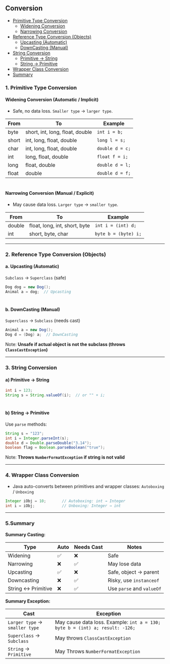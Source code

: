 ## Conversion

- [Primitive Type Conversion](#1-primitive-type-conversion)
  - [Widening Conversion](#widening-conversion-automatic--implicit)
  - [Narrowing Conversion](#narrowing-conversion-manual--explicit)
- [Reference Type Conversion (Objects)](#2-reference-type-conversion-objects)
  - [Upcasting (Automatic)](#a-upcasting-automatic)
  - [DownCasting (Manual)](#b-downcasting-manual)
- [String Conversion](#3-string-conversion)
  - [Primitive → String](#a-primitive--string)
  - [String → Primitive](#b-string--primitive)
- [Wrapper Class Conversion](#4-wrapper-class-conversion)
- [Summary](#5summary)

### 1. Primitive Type Conversion

#### Widening Conversion (Automatic / Implicit)
- Safe, no data loss. `Smaller type` → `larger type`.

| From  | To                              | Example         |
|-------|---------------------------------|-----------------|
| byte  | short, int, long, float, double | `int i = b;`    |
| short | int, long, float, double        | `long l = s;`   |
| char  | int, long, float, double        | `double d = c;` |
| int   | long, float, double             | `float f = i;`  |
| long  | float, double                   | `double d = l;` |
| float | double                          | `double d = f;` |

#
#### Narrowing Conversion (Manual / Explicit)
- May cause data loss. `Larger type` → `smaller type`.

| From   | To                            | Example              |
|--------|-------------------------------|----------------------|
| double | float, long, int, short, byte | `int i = (int) d;`   |
| int    | short, byte, char             | `byte b = (byte) i;` |

------------------

### 2. Reference Type Conversion (Objects)
#### a. Upcasting (Automatic)
`Subclass` → `Superclass` (safe)
```java
Dog dog = new Dog();
Animal a = dog;  // Upcasting
```
#
#### b. DownCasting (Manual)
`Superclass` → `Subclass` (needs cast)
```java
Animal a = new Dog();
Dog d = (Dog) a;  // DownCasting
```
Note: 
__Unsafe if actual object is not the subclass (throws `ClassCastException`)__

------------------

### 3. String Conversion
#### a) Primitive → String
```java
int i = 123;
String s = String.valueOf(i);  // or "" + i;
```
#
#### b) String → Primitive
Use `parse` methods:
```java
String s = "123";
int i = Integer.parseInt(s);
double d = Double.parseDouble("3.14");
boolean flag = Boolean.parseBoolean("true");
```

Note: __Throws `NumberFormatException` if string is not valid__

------------------

### 4. Wrapper Class Conversion
- Java auto-converts between primitives and wrapper classes:
`Autoboxing` / `Unboxing`

```java
Integer iObj = 10;       // Autoboxing: int → Integer
int i = iObj;            // Unboxing: Integer → int
```

-------------------

### 5.Summary

**Summary Casting:**

| Type                 | Auto | Needs Cast | Notes                     |
|----------------------|------|------------|---------------------------|
| Widening             | ✅    | ❌          | Safe                      |
| Narrowing            | ❌    | ✅          | May lose data             |
| Upcasting            | ✅    | ❌          | Safe, object → parent     |
| Downcasting          | ❌    | ✅          | Risky, use `instanceof`   |
| String <-> Primitive | ❌    | ✅          | Use `parse` and `valueOf` |


**Summary Exception:**

| Cast                           | Exception                                                                     |
|--------------------------------|-------------------------------------------------------------------------------|
| `Larger type` → `smaller type` | May cause data loss.  Example: `int a = 130; byte b = (int) a; result: -126;` |
| `Superclass` → `Subclass`      | May throws `ClassCastException`                                               |
| `String` → `Primitive`         | May  Throws `NumberFormatException`                                           |